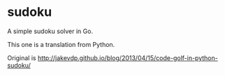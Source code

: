 sudoku
======

A simple sudoku solver in Go.

This one is a translation from Python.

Original is http://jakevdp.github.io/blog/2013/04/15/code-golf-in-python-sudoku/
